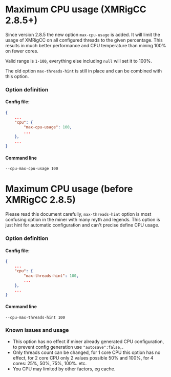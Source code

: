 # Maximum CPU usage (XMRigCC 2.8.5+)

Since version 2.8.5 the new option `max-cpu-usage` is added. 
It will limit the usage of XMRigCC on all configured threads to the given percentage.
This results in much better performance and CPU temperature than mining 100% on fewer cores.

Valid range is `1-100`, everything else including `null` will set it to 100%.

The old option `max-threads-hint` is still in place and can be combined with this option.

### Option definition
#### Config file:
```json
{
    ...
    "cpu": {
        "max-cpu-usage": 100,
        ...
    },
    ...
}
```

#### Command line
`--cpu-max-cpu-usage 100`


# Maximum CPU usage (before XMRigCC 2.8.5)

Please read this document carefully, `max-threads-hint` option is most confusing option in the miner with many myth and legends.
This option is just hint for automatic configuration and can't precise define CPU usage.

### Option definition
#### Config file:
```json
{
    ...
    "cpu": {
        "max-threads-hint": 100,
        ...
    },
    ...
}
```

#### Command line
`--cpu-max-threads-hint 100`

### Known issues and usage

* This option has no effect if miner already generated CPU configuration, to prevent config generation use `"autosave":false,`.
* Only threads count can be changed, for 1 core CPU this option has no effect, for 2 core CPU only 2 values possible 50% and 100%, for 4 cores: 25%, 50%, 75%, 100%. etc. 
* You CPU may limited by other factors, eg cache.
